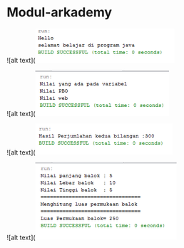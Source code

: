 # Modul-arkademy

![alt text](![alt text](https://github.com/anisanisah05/jobsheet1/blob/master/1.PNG)


![alt text](![alt text](https://github.com/anisanisah05/jobsheet1/blob/master/2.PNG)


![alt text](![alt text](https://github.com/anisanisah05/jobsheet1/blob/master/3.PNG)


![alt text](![alt text](https://github.com/anisanisah05/jobsheet1/blob/master/4.PNG)
